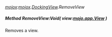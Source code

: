 _[mojox](../../modules/mojox/mojox-module.md):[mojox](../../modules/mojox/mojox-module.md).[DockingView](../../modules/mojox/mojox-dockingview.md).RemoveView_
##### Method RemoveView:Void( view:[mojo.app.View](../../modules/mojo/mojo-app-view.md) )
Removes a view.
